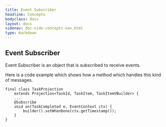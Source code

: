 ```yaml
---
title: Event Subscriber
headline: Concepts
bodyclass: docs
layout: docs
sidenav: doc-side-concepts-nav.html
type: markdown
---
```

<h2 class="top">Event Subscriber</h2> 

Event Subscriber is an object that is subscribed to receive events.

Here is a code example which shows how a method which handles this kind of messages.

  ```
  final class TaskProjection
      extends Projection<TaskId, TaskItem, TaskItemVBuilder> {
      ...
      @Subscribe
      void on(TaskCompleted e, EventContext ctx) {
          builder().setWhenDone(ctx.getTimestamp());
      }
  }
  ```
